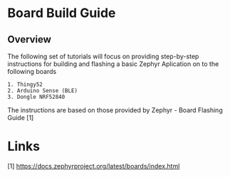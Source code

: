# Board Build Guide

## Overview

The following set of tutorials will focus on providing step-by-step instructions for building and flashing a basic Zephyr Aplication on to the following boards

    1. Thingy52
    2. Arduino Sense (BLE)
    3. Dongle NRF52840

The instructions are based on those provided by Zephyr - Board Flashing Guide [1]

# Links
[1] https://docs.zephyrproject.org/latest/boards/index.html